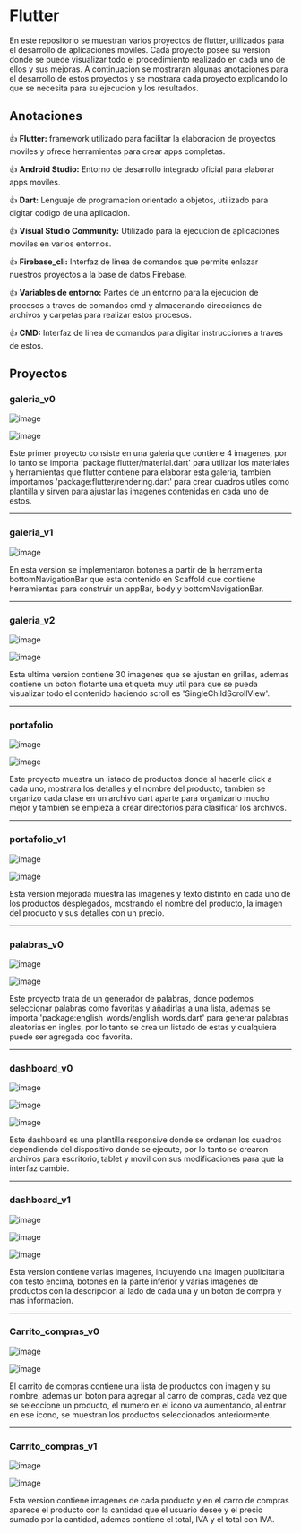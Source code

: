 # Flutter
En este repositorio se muestran varios proyectos de flutter, utilizados para el desarrollo de aplicaciones moviles. Cada proyecto posee su version donde se puede visualizar todo el procedimiento realizado en cada uno de ellos y sus mejoras. A continuacion se mostraran algunas anotaciones para el desarrollo de estos proyectos y se mostrara cada proyecto explicando lo que se necesita para su ejecucion y los resultados.

## Anotaciones
:+1: **Flutter:** framework utilizado para facilitar la elaboracion de proyectos moviles y ofrece herramientas para crear apps completas.

:+1: **Android Studio:** Entorno de desarrollo integrado oficial para elaborar apps moviles.

:+1: **Dart:** Lenguaje de programacion orientado a objetos, utilizado para digitar codigo de una aplicacion.

:+1: **Visual Studio Community:** Utilizado para la ejecucion de aplicaciones moviles en varios entornos.

:+1: **Firebase_cli:** Interfaz de linea de comandos que permite enlazar nuestros proyectos a la base de datos Firebase.

:+1: **Variables de entorno:** Partes de un entorno para la ejecucion de procesos a traves de comandos cmd y almacenando direcciones de archivos y carpetas para realizar estos procesos.

:+1: **CMD:** Interfaz de linea de comandos para digitar instrucciones a traves de estos.

## Proyectos

### galeria_v0

![image](https://user-images.githubusercontent.com/110575826/205741082-299e16c1-61db-4571-8a22-77bebb55ea06.png)

![image](https://user-images.githubusercontent.com/110575826/205743260-a841879f-1db3-48b1-9dc0-509f9d616bd7.png)


Este primer proyecto consiste en una galeria que contiene 4 imagenes, por lo tanto se importa 'package:flutter/material.dart' para utilizar los materiales y herramientas que flutter contiene para elaborar esta galeria, tambien importamos 'package:flutter/rendering.dart' para crear cuadros utiles como plantilla y sirven para ajustar las imagenes contenidas en cada uno de estos.

-----------------------------------------------------------------------------------------------------------------------------------------------------------------------

### galeria_v1

![image](https://user-images.githubusercontent.com/110575826/205742059-2e2de38f-fa95-4a51-aab6-6be58287504a.png)

En esta version se implementaron botones a partir de la herramienta bottomNavigationBar que esta contenido en Scaffold que contiene herramientas para construir un appBar, body y bottomNavigationBar.

-----------------------------------------------------------------------------------------------------------------------------------------------------------------------

### galeria_v2

![image](https://user-images.githubusercontent.com/110575826/205743749-00e07321-e788-404b-9003-4ca6e772ee1f.png)

![image](https://user-images.githubusercontent.com/110575826/205743896-188111ec-35f6-4c20-be00-fec9f0c054b2.png)

Esta ultima version contiene 30 imagenes que se ajustan en grillas, ademas contiene un boton flotante una etiqueta muy util para que se pueda visualizar todo el 
contenido haciendo scroll es 'SingleChildScrollView'.

-----------------------------------------------------------------------------------------------------------------------------------------------------------------------

### portafolio

![image](https://user-images.githubusercontent.com/110575826/205746722-aa05d233-eca3-465c-8244-771ac8e76e89.png)

![image](https://user-images.githubusercontent.com/110575826/205746734-c14a73e6-bad3-489a-9246-e77fdcdc6a43.png)

Este proyecto muestra un listado de productos donde al hacerle click a cada uno, mostrara los detalles y el nombre del producto, tambien se organizo cada clase en un archivo dart aparte para organizarlo mucho mejor y tambien se empieza a crear directorios para clasificar los archivos.

-----------------------------------------------------------------------------------------------------------------------------------------------------------------------

### portafolio_v1

![image](https://user-images.githubusercontent.com/110575826/205748370-f5c6c8e9-c7bd-4b5e-9fa1-83f1a7edd4ed.png)

![image](https://user-images.githubusercontent.com/110575826/205748398-dd8c88f9-df43-4816-8036-e5aa28b81353.png)

Esta version mejorada muestra las imagenes y texto distinto en cada uno de los productos desplegados, mostrando el nombre del producto, la imagen del producto y sus detalles con un precio.

-----------------------------------------------------------------------------------------------------------------------------------------------------------------------

### palabras_v0

![image](https://user-images.githubusercontent.com/110575826/205750604-f47e0f64-157d-4638-a9c8-8fe60b5a9b90.png)

![image](https://user-images.githubusercontent.com/110575826/205750628-ffd72685-ad03-40a2-9e91-45689d1b390a.png)

Este proyecto trata de un generador de palabras, donde podemos seleccionar palabras como favoritas y añadirlas a una lista, ademas se importa 'package:english_words/english_words.dart' para generar palabras aleatorias en ingles, por lo tanto se crea un listado de estas y cualquiera puede ser agregada coo favorita.

-----------------------------------------------------------------------------------------------------------------------------------------------------------------------

### dashboard_v0

![image](https://user-images.githubusercontent.com/110575826/208762104-1b9481b5-af3d-47f5-92f7-832c632c9084.png)

![image](https://user-images.githubusercontent.com/110575826/208762167-6c260d90-0bf7-445c-a131-aa72550e0a98.png)

![image](https://user-images.githubusercontent.com/110575826/208762239-844b8f80-d5a6-49b8-a803-7e53cc317f35.png)

Este dashboard es una plantilla responsive donde se ordenan los cuadros dependiendo del dispositivo donde se ejecute, por lo tanto se crearon archivos para escritorio, tablet y movil con sus modificaciones para que la interfaz cambie.

-----------------------------------------------------------------------------------------------------------------------------------------------------------------------

### dashboard_v1

![image](https://user-images.githubusercontent.com/110575826/208763809-5a14f8a2-78c2-4f1c-abb2-8ad2322c3788.png)

![image](https://user-images.githubusercontent.com/110575826/208763854-df7ff57c-7ddf-48d8-a8df-b9153091e914.png)

![image](https://user-images.githubusercontent.com/110575826/208764470-f816d533-80fc-4d29-91a2-ad881a0e7b88.png)

Esta version contiene varias imagenes, incluyendo una imagen publicitaria con testo encima, botones en la parte inferior y varias imagenes de productos con la descripcion al lado de cada una y un boton de compra y mas informacion.

-----------------------------------------------------------------------------------------------------------------------------------------------------------------------

### Carrito_compras_v0

![image](https://user-images.githubusercontent.com/110575826/208766613-64f83f4f-3724-4427-84cd-06a8b814b115.png)

![image](https://user-images.githubusercontent.com/110575826/208766809-12351fb4-df32-49fc-8338-6338ee97843d.png)

El carrito de compras contiene una lista de productos con imagen y su nombre, ademas un boton para agregar al carro de compras, cada vez que se seleccione un producto, el numero en el icono va aumentando, al entrar en ese icono, se muestran los productos seleccionados anteriormente.

-----------------------------------------------------------------------------------------------------------------------------------------------------------------------

### Carrito_compras_v1

![image](https://user-images.githubusercontent.com/110575826/208768576-e697e01b-5be3-4758-ba51-d2fed1ed234a.png)

![image](https://user-images.githubusercontent.com/110575826/208768660-00f7b5dd-5d8e-41bb-a3d5-beaf6218372c.png)

Esta version contiene imagenes de cada producto y en el carro de compras aparece el producto con la cantidad que el usuario desee y el precio sumado por la cantidad, ademas contiene el total, IVA y el total con IVA.
